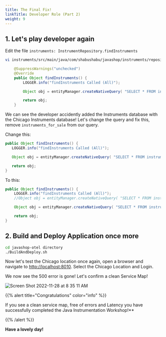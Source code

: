 ```yaml
---
title: The Final Fix!
linkTitle: Developer Role (Part 2)
weight: 9
---
```


## 1. Let's play developer again

Edit the file `instruments: InstrumentRepository.findInstruments`

``` bash
vi instruments/src/main/java/com/shabushabu/javashop/instruments/repositories/FindInstrumentRepositoryImpl.java
```

``` java
    @SuppressWarnings("unchecked")
    @Override
    public Object findInstruments() {
        LOGGER.info("findInstruments Called (All)");

        Object obj = entityManager.createNativeQuery( "SELECT * FROM instruments_for_sale, instruments_for_sale_chicago").getResultList(); 

        return obj;
    }
```

We can see the developer accidently added the Instruments database with the Chicago Instruments database! Let's change the query and fix this, remove `instruments_for_sale` from our query.

Change this:

``` java
public Object findInstruments() {
   LOGGER.info("findInstruments Called (All)");

   Object obj = entityManager.createNativeQuery( "SELECT * FROM instruments_for_sale, instruments_for_sale_chicago").getResultList();

   return obj;
}
```

To this:

``` java
public Object findInstruments() {
    LOGGER.info("findInstruments Called (All)");
    //Object obj = entityManager.createNativeQuery( "SELECT * FROM instruments_for_sale, instruments_for_sale_chicago").getResultList();

    Object obj = entityManager.createNativeQuery( "SELECT * FROM instruments_for_sale_chicago").getResultList();

    return obj;
}
```

## 2. Build and Deploy Application once more

``` bash
cd javashop-otel directory
./BuildAndDeploy.sh
```

Now let's test the Chicago location once again, open a browser and navigate to [http://localhost:8010](http://localhost:8010). Select the Chicago Location and Login.

We now see the 500 error is gone! Let's confirm a clean Service Map!

![Screen Shot 2022-11-28 at 8 35 11 AM](https://user-images.githubusercontent.com/32849847/204350088-fca43e3c-42ea-4933-8a61-01eb2083fd23.png)

{{% alert title="Congratulations" color="info" %}}

If you see a clean service map, free of errors and Latency you have successfully completed the Java Instrumentation Workshop!**

{{% /alert %}}

**Have a lovely day!**
